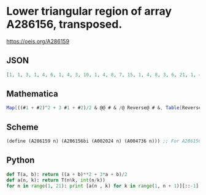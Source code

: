 # Lower triangular region of array A286156, transposed\.
https://oeis.org/A286159
## JSON
```JSON
[1, 1, 3, 1, 4, 6, 1, 4, 3, 10, 1, 4, 8, 7, 15, 1, 4, 8, 3, 6, 21, 1, 4, 8, 13, 7, 11, 28, 1, 4, 8, 13, 3, 12, 10, 36, 1, 4, 8, 13, 19, 7, 6, 16, 45, 1, 4, 8, 13, 19, 3, 12, 11, 15, 55, 1, 4, 8, 13, 19, 26, 7, 18, 17, 22, 66, 1, 4, 8, 13, 19, 26, 3, 12, 6, 10, 21, 78, 1, 4, 8, 13, 19, 26, 34, 7, 18, 11, 16, 29, 91, 1, 4, 8, 13, 19, 26, 34, 3, 12, 25, 17, 23, 28, 105]
```
## Mathematica
```Mathematica
Map[((#1 + #2)^2 + 3 #1 + #2)/2 & @@ # & /@ Reverse@ # &, Table[Reverse@ QuotientRemainder[n, k], {n, 14}, {k, n}]] // Flatten (* _Michael De Vlieger_, May 20 2017 *)
```
## Scheme
```Scheme
(define (A286159 n) (A286156bi (A002024 n) (A004736 n))) ;; For A286156bi see A286156.
```
## Python
```Python
def T(a, b): return ((a + b)**2 + 3*a + b)/2
def a(n, k): return T(n%k, int(n/k))
for n in range(1, 21): print [a(n , k) for k in range(1, n + 1)][::-1]  # _Indranil Ghosh_, May 20 2017
```
